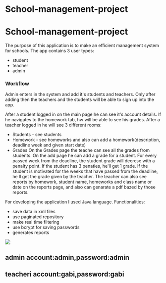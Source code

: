# School-management-project

# School-management-project

The purpose of this application is to make an efficient management system for schools. The app contains 3 user types: 
  - student
  - teacher
  - admin
  
 ### Workflow
  
Admin enters in the system and add it's students and teachers. Only after adding then the teachers and the students will be able to sign up into the app. 

After a student logged in on the main page he can see it's account details. If he navigates to the homework tab, hw will be able to see his grades.
After a teacher logged in he will see 3 different rooms:
  - Students - see students
  - Homework - see homeworks and also can add a homework(description, deadline week and given start date)
  - Grades 
On the Grades page the teache can see all the grades from students. On the add page he can add a grade for a student. For every passed week from the deadline, the student grade will decrese with a penalty point. If the student has 3 penaties, he'll get 1 grade. If the student is motivated for the weeks that have passed from the deadline, he ll get the grade given by the teacher. The teacher can also see reports by homework, student name, homeworks and class name or date on the reports page, and also can genarate a pdf bazed by those reports.

For developing the application I used Java language. 
Functionalities: 
  - save data in xml files 
  - use paginated repository 
  - make real time filtering 
  - use bcrypt for saving passwords
  - generates reports

![](video/ezgifcom-video-to-gif1.gif)




## admin account:admin,password:admin
## teacheri account:gabi,password:gabi
